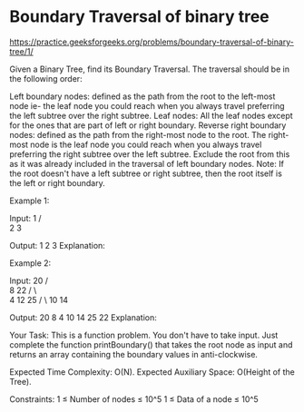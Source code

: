 # Boundary Traversal of binary tree


https://practice.geeksforgeeks.org/problems/boundary-traversal-of-binary-tree/1/


Given a Binary Tree, find its Boundary Traversal. The traversal should be in the following order: 

Left boundary nodes: defined as the path from the root to the left-most node ie- the leaf node you could reach when you always travel preferring the left subtree over the right subtree. 
Leaf nodes: All the leaf nodes except for the ones that are part of left or right boundary.
Reverse right boundary nodes: defined as the path from the right-most node to the root. The right-most node is the leaf node you could reach when you always travel preferring the right subtree over the left subtree. Exclude the root from this as it was already included in the traversal of left boundary nodes.
Note: If the root doesn't have a left subtree or right subtree, then the root itself is the left or right boundary. 

Example 1:

Input:
        1
      /   \
     2     3    
   
Output: 1 2 3
Explanation:


Example 2:

Input:
          20
        /   \
       8     22
     /   \    \
    4    12    25
        /  \ 
       10   14 

Output: 20 8 4 10 14 25 22
Explanation: 

 

 

 

 

 

 

 

 

Your Task:
This is a function problem. You don't have to take input. Just complete the function printBoundary() that takes the root node as input and returns an array containing the boundary values in anti-clockwise.

 

Expected Time Complexity: O(N). 
Expected Auxiliary Space: O(Height of the Tree).

 

Constraints:
1 ≤ Number of nodes ≤ 10^5
1 ≤ Data of a node ≤ 10^5
